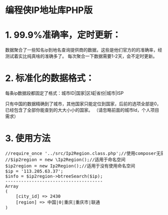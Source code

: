 # 编程侠IP地址库PHP版

# 1. 99.9%准确率，定时更新：
数据聚合了一些知名ip到地名查询提供商的数据，这些是他们官方的的准确率，经测试着实比纯真啥的准确多了。
每次聚合一下数据需要1-2天，会不定时更新。

# 2. 标准化的数据格式：
每条ip数据段都固定了格式：城市ID|国家|区域|省份|城市|ISP

只有中国的数据精确到了城市，其他国家只能定位到国家，后前的选项全部是0，已经包含了全部你能查到的大大小小的国家。 （请忽略前面的城市Id，个人项目需求）

# 3. 使用方法
<pre>
//require_once '../src/Ip2Region.class.php';//使用composer无需手动引入
//$ip2region = new \Ip2Region();//适用于命名空间
$ip2region = new Ip2Region();//适用于没有使用命名空间
$ip = '113.205.63.37';
$info = $ip2region->btreeSearch($ip);
-------------------------------------
Array
(
    [city_id] => 2430
    [region] => 中国|0|重庆|重庆市|联通
)
</pre>
